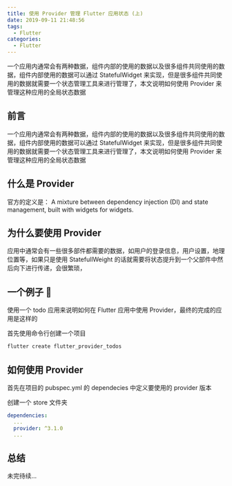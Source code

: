 ```yaml
---
title: 使用 Provider 管理 Flutter 应用状态 (上)
date: 2019-09-11 21:48:56
tags:
  - Flutter
categories:
  - Flutter
---
```


一个应用内通常会有两种数据，组件内部的使用的数据以及很多组件共同使用的数据，组件内部使用的数据可以通过 StatefulWidget 来实现，但是很多组件共同使用的数据就需要一个状态管理工具来进行管理了，本文说明如何使用 Provider 来管理这种应用的全局状态数据

<!--more-->

## 前言

一个应用内通常会有两种数据，组件内部的使用的数据以及很多组件共同使用的数据，组件内部使用的数据可以通过 StatefulWidget 来实现，但是很多组件共同使用的数据就需要一个状态管理工具来进行管理了，本文说明如何使用 Provider 来管理这种应用的全局状态数据

## 什么是 Provider

官方的定义是： A mixture between dependency injection (DI) and state management, built with widgets for widgets.

## 为什么要使用 Provider

应用中通常会有一些很多部件都需要的数据，如用户的登录信息，用户设置，地理位置等，如果只是使用 StatefullWeight 的话就需要将状态提升到一个父部件中然后向下进行传递，会很繁琐，

## 一个例子 🌰

使用一个 todo 应用来说明如何在 Flutter 应用中使用 Provider，最终的完成的应用是这样的

首先使用命令行创建一个项目

```sh
flutter create flutter_provider_todos
```

## 如何使用 Provider

首先在项目的 pubspec.yml 的 dependecies 中定义要使用的 provider 版本

创建一个 store 文件夹

```yml
dependencies:
  ...
  provider: ^3.1.0
  ...
```

## 总结

未完待续...
